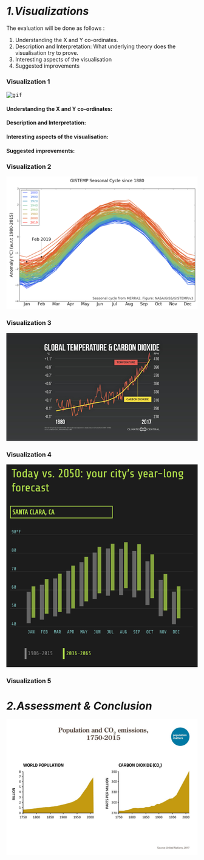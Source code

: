 # *1.Visualizations*
The evaluation will be done as follows :
1. Understanding the X and Y co-ordinates. 
2. Description and Interpretation: What underlying theory does the visualisation try to prove.
3. Interesting aspects of the visualisation
4. Suggested improvements 

### Visualization 1

<kbd>![gif](images/3.gif)</kbd>

#### Understanding the X and Y co-ordinates:
#### Description and Interpretation:
#### Interesting aspects of the visualisation:
#### Suggested improvements:
### Visualization 2

<kbd>![png](images/4.png)</kbd>




### Visualization 3
<kbd>![png](images/6.png)</kbd>



### Visualization 4

<kbd>![png](images/5.PNG)</kbd>

### Visualization 5



# *2.Assessment & Conclusion*
<kbd>![img](images/2.jpg)</kbd>